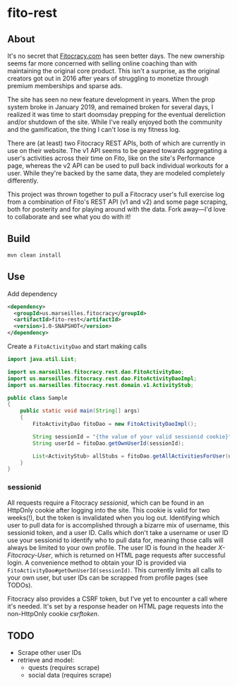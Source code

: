 # fito-rest

## About
It's no secret that [Fitocracy.com](fitocracy.com) has seen better days.  The new ownership seems far more concerned 
with selling online coaching than with maintaining the original core product.  This isn't a surprise, as the original
creators got out in 2016 after years of struggling to monetize through premium memberships and sparse ads.

The site has seen no new feature development in years.  When the prop system broke in January 2019, and remained broken
for several days, I realized it was time to start doomsday prepping for the eventual dereliction and/or shutdown of the
site. While I've really enjoyed both the community and the gamification, the thing I can't lose is my fitness log.

There are (at least) two Fitocracy REST APIs, both of which are currently in use on their website.  The v1 API seems to
be geared towards aggregating a user's activities across their time on Fito, like on the site's Performance page,
whereas the v2 API can be used to pull back individual workouts for a user.  While they're backed by the same data, they
are modeled completely differently.

This project was thrown together to pull a Fitocracy user's full exercise log from a combination of Fito's REST API (v1
and v2) and some page scraping, both for posterity and for playing around with the data.  Fork away—I'd love to
collaborate and see what you do with it!

## Build
`mvn clean install`

## Use
Add dependency
```xml
<dependency>
  <groupId>us.marseilles.fitocracy</groupId>
  <artifactId>fito-rest</artifactId>
  <version>1.0-SNAPSHOT</version>
</dependency>
```

Create a `FitoActivityDao` and start making calls
```java
import java.util.List;

import us.marseilles.fitocracy.rest.dao.FitoActivityDao;
import us.marseilles.fitocracy.rest.dao.FitoActivityDaoImpl;
import us.marseilles.fitocracy.rest.domain.v1.ActivityStub;

public class Sample
{
    public static void main(String[] args)
    {
        FitoActivityDao fitoDao = new FitoActivityDaoImpl();

        String sessionId = "{the value of your valid sessionid cookie}";
        String userId = fitoDao.getOwnUserId(sessionId);

        List<ActivityStub> allStubs = fitoDao.getAllActivitiesForUser(userId, sessionId);
    }
}

```

### sessionid
All requests require a Fitocracy *sessionid*, which can be found in an HttpOnly cookie after logging into the site.
This cookie is valid for two weeks(!), but the token is invalidated when you log out.  Identifying which user to pull
data for is accomplished through a bizarre mix of username, this sessionid token, and a user ID.  Calls which don't 
take a username or user ID use your sessionid to identify who to pull data for, meaning those calls will always be
limited to your own profile. The user ID is found in the header *X-Fitocracy-User*, which is returned on HTML page
requests after successful login.  A convenience method to obtain your ID is provided via
`FitoActivityDao#getOwnUserId(sessionId)`. This currently limits all calls to your own user, but user IDs can be
scrapped from profile pages (see TODOs).

Fitocracy also provides a CSRF token, but I've yet to encounter a call where it's needed. It's set by a response
header on HTML page requests into the non-HttpOnly cookie *csrftoken*.

## TODO
* Scrape other user IDs
* retrieve and model:
    * quests (requires scrape)
    * social data (requires scrape)